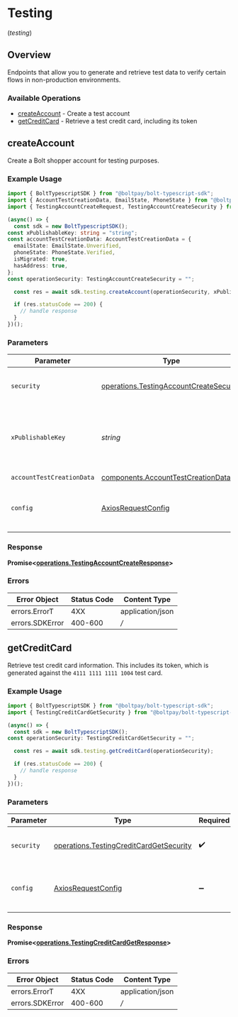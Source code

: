 # Testing
(*testing*)

## Overview

Endpoints that allow you to generate and retrieve test data to verify certain
flows in non-production environments.


### Available Operations

* [createAccount](#createaccount) - Create a test account
* [getCreditCard](#getcreditcard) - Retrieve a test credit card, including its token

## createAccount

Create a Bolt shopper account for testing purposes.


### Example Usage

```typescript
import { BoltTypescriptSDK } from "@boltpay/bolt-typescript-sdk";
import { AccountTestCreationData, EmailState, PhoneState } from "@boltpay/bolt-typescript-sdk/dist/models/components";
import { TestingAccountCreateRequest, TestingAccountCreateSecurity } from "@boltpay/bolt-typescript-sdk/dist/models/operations";

(async() => {
  const sdk = new BoltTypescriptSDK();
const xPublishableKey: string = "string";
const accountTestCreationData: AccountTestCreationData = {
  emailState: EmailState.Unverified,
  phoneState: PhoneState.Verified,
  isMigrated: true,
  hasAddress: true,
};
const operationSecurity: TestingAccountCreateSecurity = "";

  const res = await sdk.testing.createAccount(operationSecurity, xPublishableKey, accountTestCreationData);

  if (res.statusCode == 200) {
    // handle response
  }
})();
```

### Parameters

| Parameter                                                                                          | Type                                                                                               | Required                                                                                           | Description                                                                                        |
| -------------------------------------------------------------------------------------------------- | -------------------------------------------------------------------------------------------------- | -------------------------------------------------------------------------------------------------- | -------------------------------------------------------------------------------------------------- |
| `security`                                                                                         | [operations.TestingAccountCreateSecurity](../../models/operations/testingaccountcreatesecurity.md) | :heavy_check_mark:                                                                                 | The security requirements to use for the request.                                                  |
| `xPublishableKey`                                                                                  | *string*                                                                                           | :heavy_check_mark:                                                                                 | The publicly viewable identifier used to identify a merchant division.                             |
| `accountTestCreationData`                                                                          | [components.AccountTestCreationData](../../models/components/accounttestcreationdata.md)           | :heavy_check_mark:                                                                                 | N/A                                                                                                |
| `config`                                                                                           | [AxiosRequestConfig](https://axios-http.com/docs/req_config)                                       | :heavy_minus_sign:                                                                                 | Available config options for making requests.                                                      |


### Response

**Promise<[operations.TestingAccountCreateResponse](../../models/operations/testingaccountcreateresponse.md)>**
### Errors

| Error Object     | Status Code      | Content Type     |
| ---------------- | ---------------- | ---------------- |
| errors.ErrorT    | 4XX              | application/json |
| errors.SDKError  | 400-600          | */*              |

## getCreditCard

Retrieve test credit card information. This includes its token, which is
generated against the `4111 1111 1111 1004` test card.


### Example Usage

```typescript
import { BoltTypescriptSDK } from "@boltpay/bolt-typescript-sdk";
import { TestingCreditCardGetSecurity } from "@boltpay/bolt-typescript-sdk/dist/models/operations";

(async() => {
  const sdk = new BoltTypescriptSDK();
const operationSecurity: TestingCreditCardGetSecurity = "";

  const res = await sdk.testing.getCreditCard(operationSecurity);

  if (res.statusCode == 200) {
    // handle response
  }
})();
```

### Parameters

| Parameter                                                                                          | Type                                                                                               | Required                                                                                           | Description                                                                                        |
| -------------------------------------------------------------------------------------------------- | -------------------------------------------------------------------------------------------------- | -------------------------------------------------------------------------------------------------- | -------------------------------------------------------------------------------------------------- |
| `security`                                                                                         | [operations.TestingCreditCardGetSecurity](../../models/operations/testingcreditcardgetsecurity.md) | :heavy_check_mark:                                                                                 | The security requirements to use for the request.                                                  |
| `config`                                                                                           | [AxiosRequestConfig](https://axios-http.com/docs/req_config)                                       | :heavy_minus_sign:                                                                                 | Available config options for making requests.                                                      |


### Response

**Promise<[operations.TestingCreditCardGetResponse](../../models/operations/testingcreditcardgetresponse.md)>**
### Errors

| Error Object     | Status Code      | Content Type     |
| ---------------- | ---------------- | ---------------- |
| errors.ErrorT    | 4XX              | application/json |
| errors.SDKError  | 400-600          | */*              |
